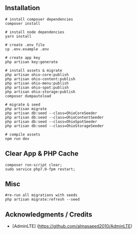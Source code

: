 ## Installation

```
# install composer dependencies
composer install

# install node dependencies
yarn install

# create .env file
cp .env.example .env

# create app key
php artisan key:generate

# install assets & migrate
php artisan ohio-core:publish
php artisan ohio-content:publish
php artisan ohio-menu:publish
php artisan ohio-spot:publish
php artisan ohio-storage:publish
composer dumpautoload

# migrate & seed
php artisan migrate
php artisan db:seed --class=OhioCoreSeeder
php artisan db:seed --class=OhioContentSeeder
php artisan db:seed --class=OhioSpotSeeder
php artisan db:seed --class=OhioStorageSeeder

# compile assets
npm run dev
```

## Clear App & PHP Cache

```
composer run-script clear; 
sudo service php7.0-fpm restart;
```

## Misc

```
#re-run all migrations with seeds
php artisan migrate:refresh --seed 
```

## Acknowledgments / Credits

* [AdminLTE] (https://github.com/almasaeed2010/AdminLTE)